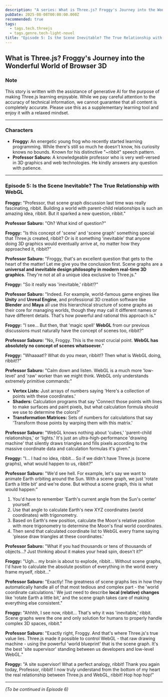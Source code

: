 ```yaml
---
description: "A series: What is Three.js? Froggy's Journey into the Wonderful World of Browser 3D."
pubDate: 2025-08-08T00:00:00.000Z
recommended: true
tags:
  - tags.tech.threejs
  - tags.genre.tech-light-novel
title: "Episode 5: Is the Scene Inevitable? The True Relationship with WebGL"
---
```


## What is Three.js? Froggy's Journey into the Wonderful World of Browser 3D

### Note

This story is written with the assistance of generative AI for the purpose of making Three.js learning enjoyable.
While we pay careful attention to the accuracy of technical information, we cannot guarantee that all content is completely accurate.
Please use this as a supplementary learning tool and enjoy it with a relaxed mindset.

---

### Characters

*   **Froggy:** An energetic young frog who recently started learning programming. While there's still so much he doesn't know, his curiosity knows no bounds. Known for his distinctive "~ribbit" speech pattern.
*   **Professor Saburo:** A knowledgeable professor who is very well-versed in 3D graphics and web technologies. He kindly answers any question with patience.

---

### Episode 5: Is the Scene Inevitable? The True Relationship with WebGL

**Froggy:** "Professor, that scene graph discussion last time was really fascinating, ribbit. Building a world with parent-child relationships is such an amazing idea, ribbit. But it sparked a new question, ribbit."

**Professor Saburo:** "Oh? What kind of question?"

**Froggy:** "Is this concept of 'scene' and 'scene graph' something special that Three.js created, ribbit? Or is it something 'inevitable' that anyone doing 3D graphics would eventually arrive at, no matter how they approached it, ribbit?"

**Professor Saburo:** "Froggy, that's an excellent question that gets to the heart of the matter! Let me give you the conclusion first. Scene graphs are a **universal and inevitable design philosophy in modern real-time 3D graphics**. They're not at all a unique idea exclusive to Three.js."

**Froggy:** "So it really was 'inevitable,' ribbit!?"

**Professor Saburo:** "Indeed. For example, world-famous game engines like **Unity** and **Unreal Engine**, and professional 3D creation software like **Blender** and **Maya** all use this hierarchical structure of scene graphs as their core for managing worlds, though they may call it different names or have different details. That's how powerful and rational this approach is."

**Froggy:** "I see... But then, that 'magic spell' **WebGL** from our previous discussions must naturally have the concept of scenes too, ribbit?"

**Professor Saburo:** "No, Froggy. This is the most crucial point. **WebGL has absolutely no concept of scenes whatsoever.**"

**Froggy:** "Whaaaat!? What do you mean, ribbit!? Then what is WebGL doing, ribbit!?"

**Professor Saburo:** "Calm down and listen. WebGL is a much more 'low-level' and 'raw' worker than we might think. WebGL only understands extremely primitive commands:"

*   **Vertex Lists:** Just arrays of numbers saying 'Here's a collection of points with these coordinates.'
*   **Shaders:** Calculation programs that say 'Connect those points with lines to make surfaces and paint pixels, but what calculation formula should we use to determine the colors?'
*   **Transformation Matrices:** Sets of numbers for calculations that say 'Transform those points by warping them with this matrix.'

**Professor Saburo:** "WebGL knows nothing about 'cubes,' 'parent-child relationships,' or 'lights.' It's just an ultra-high-performance 'drawing machine' that silently draws triangles and fills pixels according to the massive coordinate data and calculation formulas it's given."

**Froggy:** "I... I had no idea, ribbit... So if we didn't have Three.js (scene graphs), what would happen to us, ribbit?"

**Professor Saburo:** "We'd see hell. For example, let's say we want to animate Earth orbiting around the Sun. With a scene graph, we just 'rotate Earth a little bit' and we're done. But without a scene graph, this is what would happen:"

1.  You'd have to remember 'Earth's current angle from the Sun's center' yourself.
2.  Use that angle to calculate Earth's new XYZ coordinates (world coordinates) with trigonometry.
3.  Based on Earth's new position, calculate the Moon's relative position with more trigonometry to determine the Moon's final world coordinates.
4.  Then send that calculated coordinate list to WebGL every frame saying 'please draw triangles at these coordinates.'

**Professor Saburo:** "What if you had thousands or tens of thousands of objects...? Just thinking about it makes your head spin, doesn't it?"

**Froggy:** "Ugh... my brain is about to explode, ribbit... Without scene graphs, I'd have to calculate the absolute position of everything in the world every frame myself, ribbit..."

**Professor Saburo:** "Exactly! The greatness of scene graphs lies in how they automatically handle all of that most tedious and complex part - the 'world coordinate calculations.' We just need to describe **local (relative) changes** like 'rotate Earth a little bit,' and the scene graph takes care of making everything else consistent."

**Froggy:** "Ahhhh, I see now, ribbit... That's why it was 'inevitable,' ribbit. Scene graphs were the one and only solution for humans to properly handle complex 3D spaces, ribbit."

**Professor Saburo:** "Exactly right, Froggy. And that's where Three.js's true value lies. Three.js made it possible to control WebGL - that raw drawing machine - using the powerful 'world blueprint' that is the scene graph. It's the best 'site supervisor' standing between us developers and low-level WebGL."

**Froggy:** "A site supervisor! What a perfect analogy, ribbit! Thank you again today, Professor, ribbit! I now truly understand from the bottom of my heart the real relationship between Three.js and WebGL, ribbit! Hop hop hop!"

---
*(To be continued in Episode 6)*

